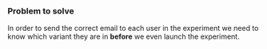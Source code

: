### Problem to solve
In order to send the correct email to each user in the experiment we need to know which variant they are in **before** we even launch the experiment.

